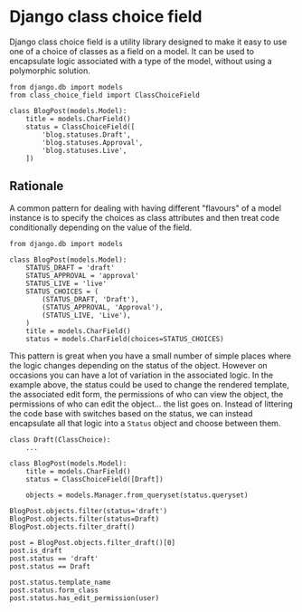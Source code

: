 Django class choice field
=========================

Django class choice field is a utility library designed to make it easy to use
one of a choice of classes as a field on a model. It can be used to encapsulate
logic associated with a type of the model, without using a polymorphic
solution.

```
from django.db import models
from class_choice_field import ClassChoiceField

class BlogPost(models.Model):
    title = models.CharField()
    status = ClassChoiceField([
        'blog.statuses.Draft',
        'blog.statuses.Approval',
        'blog.statuses.Live',
    ])
```

Rationale
---------

A common pattern for dealing with having different "flavours" of a model
instance is to specify the choices as class attributes and then treat code
conditionally depending on the value of the field.

```
from django.db import models

class BlogPost(models.Model):
    STATUS_DRAFT = 'draft'
    STATUS_APPROVAL = 'approval'
    STATUS_LIVE = 'live'
    STATUS_CHOICES = (
        (STATUS_DRAFT, 'Draft'),
        (STATUS_APPROVAL, 'Approval'),
        (STATUS_LIVE, 'Live'),
    )
    title = models.CharField()
    status = models.CharField(choices=STATUS_CHOICES)
```

This pattern is great when you have a small number of simple places where the
logic changes depending on the status of the object. However on occasions you
can have a lot of variation in the associated logic. In the example above, the
status could be used to change the rendered template, the associated edit form,
the permissions of who can view the object, the permissions of who can edit the
object… the list goes on. Instead of littering the code base with switches
based on the status, we can instead encapsulate all that logic into a `Status`
object and choose between them.

```
class Draft(ClassChoice):
    ...

class BlogPost(models.Model):
    title = models.CharField()
    status = ClassChoiceField([Draft])

    objects = models.Manager.from_queryset(status.queryset)

BlogPost.objects.filter(status='draft')
BlogPost.objects.filter(status=Draft)
BlogPost.objects.filter_draft()

post = BlogPost.objects.filter_draft()[0]
post.is_draft
post.status == 'draft'
post.status == Draft

post.status.template_name
post.status.form_class
post.status.has_edit_permission(user)
```
